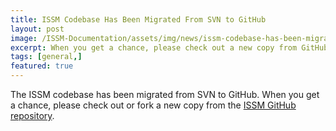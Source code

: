 ```yaml
---
title: ISSM Codebase Has Been Migrated From SVN to GitHub
layout: post
image: /ISSM-Documentation/assets/img/news/issm-codebase-has-been-migrated-to-github.png
excerpt: When you get a chance, please check out a new copy from GitHub.
tags: [general,]
featured: true
---
```


The ISSM codebase has been migrated from SVN to GitHub. When you get a chance, please check out or fork a new copy from the <a href="https://github.com/ISSMteam/ISSM" target="_blank">ISSM GitHub repository</a>.
